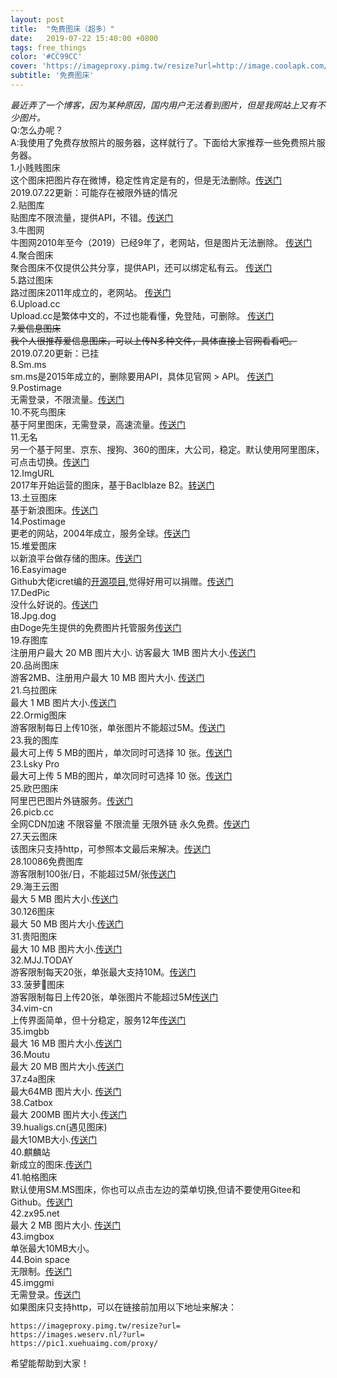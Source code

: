 ```yaml
---
layout: post
title:  "免费图床（超多）"
date:   2019-07-22 15:40:00 +0800
tags: free_things
color: '#CC99CC'
cover: 'https://imageproxy.pimg.tw/resize?url=http://image.coolapk.com/apk_logo/2017/0702/icon-for-148302-o_1bk11b5ukjku9pbanft1j9q15-uid-798231.png'
subtitle: '免费图床'
---
```


*最近弄了一个博客，因为某种原因，国内用户无法看到图片，但是我网站上又有不少图片。*<br>
Q:怎么办呢？<br>
A:我使用了免费存放照片的服务器，这样就行了。下面给大家推荐一些免费照片服务器。<br>
1.小贱贱图床<br>
这个图床把图片存在微博，稳定性肯定是有的，但是无法删除。[传送门](https://pic.xiaojianjian.net/)2019.07.22更新：可能存在被限外链的情况<br>
2.贴图库<br>
贴图库不限流量，提供API，不错。[传送门](http://www.tietuku.com/)<br>
3.牛图网<br>
牛图网2010年至今（2019）已经9年了，老网站，但是图片无法删除。 [传送门](https://niupic.com/)<br>
4.聚合图床<br>
聚合图床不仅提供公共分享，提供API，还可以绑定私有云。 [传送门](https://www.superbed.cn/)<br>
5.路过图床<br>
路过图床2011年成立的，老网站。 [传送门](https://imgchr.com/)<br>
6.Upload.cc<br>
Upload.cc是繁体中文的，不过也能看懂，免登陆，可删除。 [传送门](https://upload.cc/)<br>
~~7.爱信息图床<br>
我个人很推荐爱信息图床，可以上传N多种文件，具体直接上官网看看吧。~~2019.07.20更新：已挂<br>
8.Sm.ms<br>
sm.ms是2015年成立的，删除要用API，具体见官网 > API。 [传送门](https://sm.ms/)<br>
9.Postimage<br>
无需登录，不限流量。[传送门](https://postimages.org/?from=singlemessage&isappinstalled=0)<br>
10.不死鸟图床<br>
基于阿里图床，无需登录，高速流量。[传送门](https://hao.su/tu.html)<br>
11.无名<br>
另一个基于阿里、京东、搜狗、360的图床，大公司，稳定。默认使用阿里图床，可点击切换。[传送门](https://www.urkeji.com/tuchuang/)<br>
12.ImgURL<br>
2017年开始运营的图床，基于Baclblaze B2。[转送门](https://imgurl.org)<br>
13.土豆图床<br>
基于新浪图床。[传送门](https://images.ac.cn)<br>
14.Postimage<br>
更老的网站，2004年成立，服务全球。[传送门](https://postimages.org/)<br>
15.堆爱图床<br>
以新浪平台做存储的图床。[传送门](http://img.duiai.cc/)<br>
16.Easyimage<br>
Github大佬icret编的[开源项目](https://github.com/icret/easyImages2.0),觉得好用可以捐赠。[传送门](https://img.545141.com)<br>
17.DedPic<br>
没什么好说的。[传送门](https://www.dedpic.com)<br>
18.Jpg.dog<br>
由Doge先生提供的免费图片托管服务[传送门](https://jpg.dog)<br>
19.存图库<br>
注册用户最大 20 MB 图片大小. 访客最大 1MB 图片大小.[传送门](https://cuntuku.com/)<br>
20.品尚图床<br>
游客2MB、注册用户最大 10 MB 图片大小. [传送门](https://imgurl.cc)<br>
21.乌拉图床<br>
最大 1 MB 图片大小.[传送门](https://imgx.ink)<br>
22.Ormig图床<br>
游客限制每日上传10张，单张图片不能超过5M。[传送门](https://orimg.com)<br>
23.我的图库<br>
最大可上传 5 MB的图片，单次同时可选择 10 张。[传送门](https://tu.my)<br>
23.Lsky Pro<br>
最大可上传 5 MB的图片，单次同时可选择 10 张。[传送门](https://pic.iqy.ink)<br>
25.欧巴图床<br>
阿里巴巴图片外链服务。[传送门](https://img.obagg.com)<br>
26.picb.cc<br>
全网CDN加速 不限容量 不限流量 无限外链 永久免费。[传送门](https://www.picb.cc)<br>
27.天云图床<br>
该图床只支持http，可参照本文最后来解决。[传送门](http://img.top15.cn/)<br>
28.10086免费图库<br>
游客限制100张/日，不能超过5M/张[传送门](https://www.10086.win)<br>
29.海王云图<br>
最大 5 MB 图片大小.[传送门](http://www.wucg.tk)<br>
30.126图床<br>
最大 50 MB 图片大小.[传送门](https://126.li)<br>
31.贵阳图床<br>
最大 10 MB 图片大小.[传送门](http://img.gz.gy/)<br>
32.MJJ.TODAY<br>
游客限制每天20张，单张最大支持10M。[传送门](https://mjj.today)<br>
33.菠萝🍍图床<br>
游客限制每日上传20张，单张图片不能超过5M[传送门](https://www.boluo.link)<br>
34.vim-cn<br>
上传界面简单，但十分稳定，服务12年[传送门](https://img.vim-cn.com/)<br>
35.imgbb<br>
最大 16 MB 图片大小.[传送门](https://imgbb.com)<br>
36.Moutu<br>
最大 20 MB 图片大小.[传送门](https://moetu.org/)<br>
37.z4a图床<br>
最大64MB 图片大小. [传送门](https://www.z4a.net)<br>
38.Catbox<br>
最大 200MB 图片大小.[传送门](https://catbox.moe/)<br>
39.hualigs.cn(遇见图床)<br>
最大10MB大小.[传送门](https://www.hualigs.cn)<br>
40.麒麟站<br>
新成立的图床.[传送门](https://07.tn/)<br>
41.帕格图床<br>
默认使用SM.MS图床，你也可以点击左边的菜单切换,但请不要使用Gitee和Github。[传送门](https://img.pug.pub/)<br>
42.zx95.net<br>
最大 2 MB 图片大小. [传送门](https://www.zx95.net/)<br>
43.imgbox<br>
单张最大10MB大小。[](https://imgbox.com)<br>
44.Boin space<br>
无限制。[传送门](https://boin.space/)<br>
45.imggmi<br>
无需登录。[传送门](https://imggmi.com/)<br>
如果图床只支持http，可以在链接前加用以下地址来解决：<br>

```
https://imageproxy.pimg.tw/resize?url=
https://images.weserv.nl/?url=
https://pic1.xuehuaimg.com/proxy/
```
希望能帮助到大家！<br>
